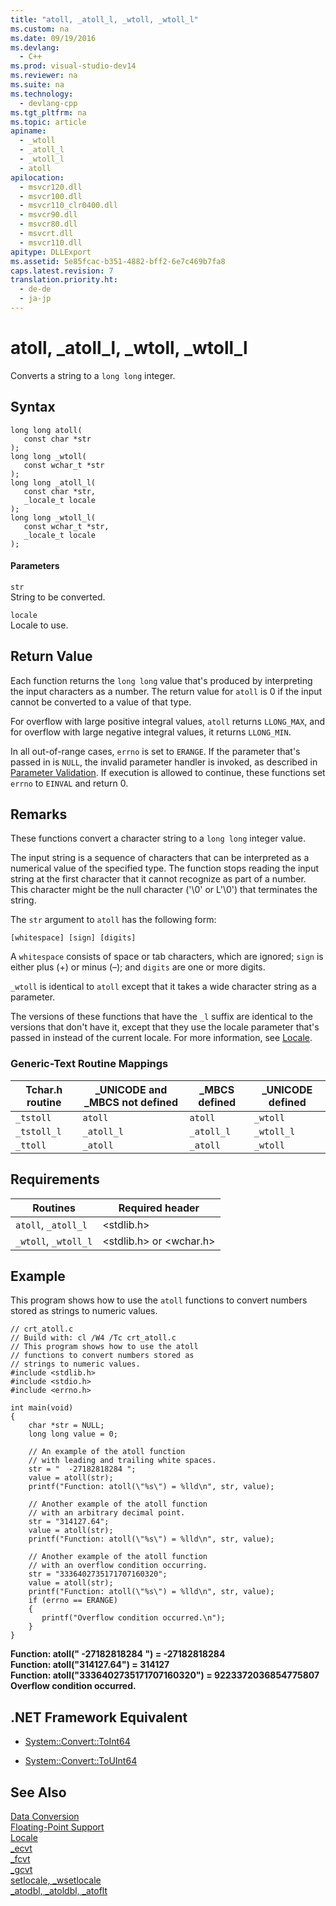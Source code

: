 ```yaml
---
title: "atoll, _atoll_l, _wtoll, _wtoll_l"
ms.custom: na
ms.date: 09/19/2016
ms.devlang: 
  - C++
ms.prod: visual-studio-dev14
ms.reviewer: na
ms.suite: na
ms.technology: 
  - devlang-cpp
ms.tgt_pltfrm: na
ms.topic: article
apiname: 
  - _wtoll
  - _atoll_l
  - _wtoll_l
  - atoll
apilocation: 
  - msvcr120.dll
  - msvcr100.dll
  - msvcr110_clr0400.dll
  - msvcr90.dll
  - msvcr80.dll
  - msvcrt.dll
  - msvcr110.dll
apitype: DLLExport
ms.assetid: 5e85fcac-b351-4882-bff2-6e7c469b7fa8
caps.latest.revision: 7
translation.priority.ht: 
  - de-de
  - ja-jp
---
```

# atoll, _atoll_l, _wtoll, _wtoll_l
Converts a string to a `long long` integer.  
  
## Syntax  
  
```  
long long atoll(  
   const char *str   
);  
long long _wtoll(  
   const wchar_t *str   
);  
long long _atoll_l(  
   const char *str,  
   _locale_t locale  
);  
long long _wtoll_l(  
   const wchar_t *str,  
   _locale_t locale  
);  
```  
  
#### Parameters  
 `str`  
 String to be converted.  
  
 `locale`  
 Locale to use.  
  
## Return Value  
 Each function returns the `long long` value that's produced by interpreting the input characters as a number. The return value for `atoll` is 0 if the input cannot be converted to a value of that type.  
  
 For overflow with large positive integral values, `atoll` returns `LLONG_MAX`, and for overflow with large negative integral values, it returns `LLONG_MIN`.  
  
 In all out-of-range cases, `errno` is set to `ERANGE`. If the parameter that's passed in is `NULL`, the invalid parameter handler is invoked, as described in [Parameter Validation](../vs140/Parameter-Validation.md). If execution is allowed to continue, these functions set `errno` to `EINVAL` and return 0.  
  
## Remarks  
 These functions convert a character string to a `long long` integer value.  
  
 The input string is a sequence of characters that can be interpreted as a numerical value of the specified type. The function stops reading the input string at the first character that it cannot recognize as part of a number. This character might be the null character ('\0' or L'\0') that terminates the string.  
  
 The `str` argument to `atoll` has the following form:  
  
```  
[whitespace] [sign] [digits]  
```  
  
 A `whitespace` consists of space or tab characters, which are ignored; `sign` is either plus (+) or minus (–); and `digits` are one or more digits.  
  
 `_wtoll` is identical to `atoll` except that it takes a wide character string as a parameter.  
  
 The versions of these functions that have the `_l` suffix are identical to the versions that don't have it, except that they use the locale parameter that's passed in instead of the current locale. For more information, see [Locale](../vs140/Locale.md).  
  
### Generic-Text Routine Mappings  
  
|Tchar.h routine|_UNICODE and _MBCS not defined|_MBCS defined|_UNICODE defined|  
|---------------------|--------------------------------------|--------------------|-----------------------|  
|`_tstoll`|`atoll`|`atoll`|`_wtoll`|  
|`_tstoll_l`|`_atoll_l`|`_atoll_l`|`_wtoll_l`|  
|`_ttoll`|`_atoll`|`_atoll`|`_wtoll`|  
  
## Requirements  
  
|Routines|Required header|  
|--------------|---------------------|  
|`atoll`, `_atoll_l`|<stdlib.h>|  
|`_wtoll`, `_wtoll_l`|<stdlib.h> or <wchar.h>|  
  
## Example  
 This program shows how to use the `atoll` functions to convert numbers stored as strings to numeric values.  
  
```  
// crt_atoll.c  
// Build with: cl /W4 /Tc crt_atoll.c  
// This program shows how to use the atoll   
// functions to convert numbers stored as   
// strings to numeric values.  
#include <stdlib.h>  
#include <stdio.h>  
#include <errno.h>  
  
int main(void)  
{  
    char *str = NULL;  
    long long value = 0;  
  
    // An example of the atoll function  
    // with leading and trailing white spaces.  
    str = "  -27182818284 ";  
    value = atoll(str);  
    printf("Function: atoll(\"%s\") = %lld\n", str, value);  
  
    // Another example of the atoll function   
    // with an arbitrary decimal point.  
    str = "314127.64";  
    value = atoll(str);  
    printf("Function: atoll(\"%s\") = %lld\n", str, value);  
  
    // Another example of the atoll function  
    // with an overflow condition occurring.  
    str = "3336402735171707160320";  
    value = atoll(str);  
    printf("Function: atoll(\"%s\") = %lld\n", str, value);  
    if (errno == ERANGE)  
    {  
       printf("Overflow condition occurred.\n");  
    }  
}  
```  
  
 **Function: atoll("  -27182818284 ") = -27182818284**  
**Function: atoll("314127.64") = 314127**  
**Function: atoll("3336402735171707160320") = 9223372036854775807**  
**Overflow condition occurred.**   
## .NET Framework Equivalent  
  
-   [System::Convert::ToInt64](https://msdn.microsoft.com/en-us/library/system.convert.toint64.aspx)  
  
-   [System::Convert::ToUInt64](https://msdn.microsoft.com/en-us/library/system.convert.touint64.aspx)  
  
## See Also  
 [Data Conversion](../vs140/Data-Conversion.md)   
 [Floating-Point Support](../vs140/Floating-Point-Support.md)   
 [Locale](../vs140/Locale.md)   
 [_ecvt](../vs140/_ecvt.md)   
 [_fcvt](../vs140/_fcvt.md)   
 [_gcvt](../vs140/_gcvt.md)   
 [setlocale, _wsetlocale](../vs140/setlocale--_wsetlocale.md)   
 [_atodbl, _atoldbl, _atoflt](../vs140/_atodbl--_atodbl_l--_atoldbl--_atoldbl_l--_atoflt--_atoflt_l.md)